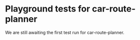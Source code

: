 # Playground tests for car-route-planner
We are still awaiting the first test run for car-route-planner.

